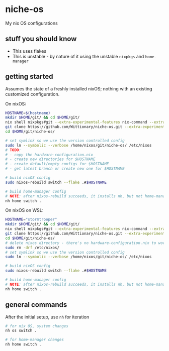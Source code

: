 # niche-os
My nix OS configurations

## stuff you should know
- This uses flakes
- This is unstable - by nature of it using the unstable `nixpkgs` and `home-manager`

## getting started
Assumes the state of a freshly installed nixOS; nothing with an existing customized configuration.

On nixOS:
```bash
HOSTNAME=$(hostname)
mkdir $HOME/git/ && cd $HOME/git/
nix shell nixpkgs#git --extra-experimental-features nix-command --extra-experimental-features flakes
git clone https://github.com/Wittionary/niche-os.git --extra-experimental-features nix-command --extra-experimental-features flakes
cd $HOME/git/niche-os/

# set symlink so we use the version controlled config
sudo ln --symbolic --verbose /home/nixos/git/niche-os/ /etc/nixos
# TODO:
# - copy the hardware-configuration.nix
# - create new directories for $HOSTNAME
# - create default/empty configs for $HOSTNAME
# - get latest branch or create new one for $HOSTNAME

# build nixOS config
sudo nixos-rebuild switch --flake .#$HOSTNAME

# build home-manager config
# NOTE: after nixos-rebuild succeeds, it installs nh, but not home-manager - because home-manager CLI isn't available until the home-manager config is already ran
nh home switch .
```


On nixOS on WSL:
```bash
HOSTNAME="stormtrooper"
mkdir $HOME/git/ && cd $HOME/git/
nix shell nixpkgs#git --extra-experimental-features nix-command --extra-experimental-features flakes
git clone https://github.com/Wittionary/niche-os.git --extra-experimental-features nix-command --extra-experimental-features flakes
cd $HOME/git/niche-os/
# delete nixos directory - there's no hardware-configuration.nix to worry about for WSL
sudo rm -drf /etc/nixos/
# set symlink so we use the version controlled config
sudo ln --symbolic --verbose /home/nixos/git/niche-os/ /etc/nixos

# build nixOS config
sudo nixos-rebuild switch --flake .#$HOSTNAME

# build home-manager config
# NOTE: after nixos-rebuild succeeds, it installs nh, but not home-manager - because home-manager CLI isn't available until the home-manager config is already ran
nh home switch .
```

## general commands
After the initial setup, use `nh` for iteration
```bash
# for nix OS, system changes
nh os switch .

# for home-manager changes
nh home switch .
```